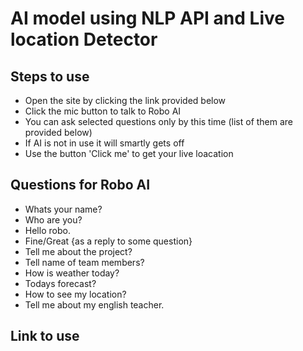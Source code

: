 # AI model using NLP API and Live location Detector

## Steps to use

- Open the site by clicking the link provided below
- Click the mic button to talk to Robo AI
- You can ask selected questions only by this time (list of them are provided below)
- If AI is not in use it will smartly gets off
- Use the button 'Click me' to get your live loacation

## Questions for Robo AI

- Whats your name?
- Who are you?
- Hello robo.
- Fine/Great {as a reply to some question}
- Tell me about the project?
- Tell name of team members?
- How is weather today?
- Todays forecast?
- How to see my location?
- Tell me about my english teacher.

## Link to use

